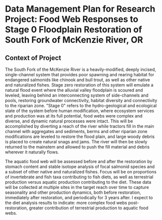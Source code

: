 # Data Management Plan for Research Project: Food Web Responses to Stage 0 Floodplain Restoration of South Fork of McKenzie River, OR  

## Context of Project  
The South Fork of the McKenzie River is a heavily-modified, deeply incised, single-channel system that provides poor spawning and rearing habitat for endangered salmonids like chinook and bull trout, as well as other native and naturalized fishes. Stage zero restoration of this system will emulate a natural flood event where the alluvial valley floodplain is scoured and leveled, leaving behind an interconnecting system of side-channels and pools, restoring groundwater connectivity, habitat diversity and connectivity to the riparian zone. "Stage 0" refers to the hydro-geological and ecological state of the system before human modification, where ecosystem services and production was at its full potential, food webs were complex and diverse, and dynamic natural processes were intact. This will be accomplished by diverting a reach of the river while tractors fill in the main channel with aggregates and sediments, berms and other riparian zone modifications are leveled to restore the flood plain, and large woody debris is placed to create natural snags and jams. The river will then be slowly returned to the mainstem and allowed to push the fill material and debris wherever it naturally flows.  
  
  The aquatic food web will be assessed before and after the restoration by stomach content and stable isotope analysis of focal salmonid species and a subset of other native and naturalized fishes. Focus will be on proportions of invertebrate and fish taxa contributing to fish diets, as well as terrestrial production versus aquatic production contributing to the diet. These data will be collected at multiple sites in the target reach over time to capture seasonality and other production dynamics, both before restoration, immediately after restoration, and periodically for 3 years after. I expect to the diet analysis results to indicate: more complex food webs post-restoration, greater contribution of terrestrial production to aquatic food webs.
